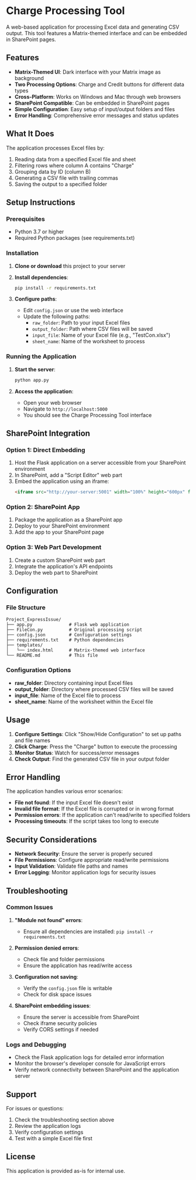 # Charge Processing Tool

A web-based application for processing Excel data and generating CSV output. This tool features a Matrix-themed interface and can be embedded in SharePoint pages.

## Features

- **Matrix-Themed UI**: Dark interface with your Matrix image as background
- **Two Processing Options**: Charge and Credit buttons for different data types
- **Cross-Platform**: Works on Windows and Mac through web browsers
- **SharePoint Compatible**: Can be embedded in SharePoint pages
- **Simple Configuration**: Easy setup of input/output folders and files
- **Error Handling**: Comprehensive error messages and status updates

## What It Does

The application processes Excel files by:
1. Reading data from a specified Excel file and sheet
2. Filtering rows where column A contains "Charge"
3. Grouping data by ID (column B)
4. Generating a CSV file with trailing commas
5. Saving the output to a specified folder

## Setup Instructions

### Prerequisites

- Python 3.7 or higher
- Required Python packages (see requirements.txt)

### Installation

1. **Clone or download** this project to your server
2. **Install dependencies**:
   ```bash
   pip install -r requirements.txt
   ```

3. **Configure paths**:
   - Edit `config.json` or use the web interface
   - Update the following paths:
     - `raw_folder`: Path to your input Excel files
     - `output_folder`: Path where CSV files will be saved
     - `input_file`: Name of your Excel file (e.g., "TestCon.xlsx")
     - `sheet_name`: Name of the worksheet to process

### Running the Application

1. **Start the server**:
   ```bash
   python app.py
   ```

2. **Access the application**:
   - Open your web browser
   - Navigate to `http://localhost:5000`
   - You should see the Charge Processing Tool interface

## SharePoint Integration

### Option 1: Direct Embedding
1. Host the Flask application on a server accessible from your SharePoint environment
2. In SharePoint, add a "Script Editor" web part
3. Embed the application using an iframe:
   ```html
   <iframe src="http://your-server:5001" width="100%" height="600px" frameborder="0"></iframe>
   ```

### Option 2: SharePoint App
1. Package the application as a SharePoint app
2. Deploy to your SharePoint environment
3. Add the app to your SharePoint page

### Option 3: Web Part Development
1. Create a custom SharePoint web part
2. Integrate the application's API endpoints
3. Deploy the web part to SharePoint

## Configuration

### File Structure
```
Project_ExpressIssue/
├── app.py              # Flask web application
├── FileCon.py          # Original processing script
├── config.json         # Configuration settings
├── requirements.txt    # Python dependencies
├── templates/
│   └── index.html      # Matrix-themed web interface
└── README.md           # This file
```

### Configuration Options

- **raw_folder**: Directory containing input Excel files
- **output_folder**: Directory where processed CSV files will be saved
- **input_file**: Name of the Excel file to process
- **sheet_name**: Name of the worksheet within the Excel file

## Usage

1. **Configure Settings**: Click "Show/Hide Configuration" to set up paths and file names
2. **Click Charge**: Press the "Charge" button to execute the processing
3. **Monitor Status**: Watch for success/error messages
4. **Check Output**: Find the generated CSV file in your output folder

## Error Handling

The application handles various error scenarios:
- **File not found**: If the input Excel file doesn't exist
- **Invalid file format**: If the Excel file is corrupted or in wrong format
- **Permission errors**: If the application can't read/write to specified folders
- **Processing timeouts**: If the script takes too long to execute

## Security Considerations

- **Network Security**: Ensure the server is properly secured
- **File Permissions**: Configure appropriate read/write permissions
- **Input Validation**: Validate file paths and names
- **Error Logging**: Monitor application logs for security issues

## Troubleshooting

### Common Issues

1. **"Module not found" errors**:
   - Ensure all dependencies are installed: `pip install -r requirements.txt`

2. **Permission denied errors**:
   - Check file and folder permissions
   - Ensure the application has read/write access

3. **Configuration not saving**:
   - Verify the `config.json` file is writable
   - Check for disk space issues

4. **SharePoint embedding issues**:
   - Ensure the server is accessible from SharePoint
   - Check iframe security policies
   - Verify CORS settings if needed

### Logs and Debugging

- Check the Flask application logs for detailed error information
- Monitor the browser's developer console for JavaScript errors
- Verify network connectivity between SharePoint and the application server

## Support

For issues or questions:
1. Check the troubleshooting section above
2. Review the application logs
3. Verify configuration settings
4. Test with a simple Excel file first

## License

This application is provided as-is for internal use.
